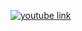 [![youtube link](https://img.youtube.com/vi/Dd0gL1X2FkA/0.jpg)](https://www.youtube.com/watch?v=Dd0gL1X2FkA)
